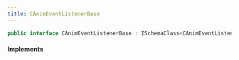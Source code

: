 ```yaml
---
title: CAnimEventListenerBase
---
```


```csharp
public interface CAnimEventListenerBase : ISchemaClass<CAnimEventListenerBase>, ISchemaField, ISchemaClass, INativeHandle
```

#### Implements

